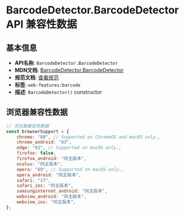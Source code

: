 # BarcodeDetector.BarcodeDetector API 兼容性数据

## 基本信息

- **API名称**: `BarcodeDetector.BarcodeDetector`
- **MDN文档**: [BarcodeDetector.BarcodeDetector](https://developer.mozilla.org/docs/Web/API/BarcodeDetector/BarcodeDetector)
- **规范文档**: [查看规范](https://wicg.github.io/shape-detection-api/#dom-barcodedetector-barcodedetector)
- **标签**: `web-features:barcode`
- **描述**: `BarcodeDetector()` constructor

## 浏览器兼容性数据

```javascript
// 浏览器兼容性数据
const browserSupport = {
    chrome: "88", // Supported on ChromeOS and macOS only.,
    chrome_android: "83",
    edge: "83", // Supported on macOS only.,
    firefox: false,
    firefox_android: "同主版本",
    oculus: "同主版本",
    opera: "69", // Supported on macOS only.,
    opera_android: "同主版本",
    safari: "17",
    safari_ios: "同主版本",
    samsunginternet_android: "同主版本",
    webview_android: "同主版本",
    webview_ios: "同主版本",
};

```

